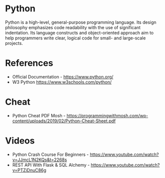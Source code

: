 # Python

Python is a high-level, general-purpose programming language. Its design philosophy emphasizes code readability with the use of significant indentation. Its language constructs and object-oriented approach aim to help programmers write clear, logical code for small- and large-scale projects.

# References

- Official Documentation - https://www.python.org/
- W3 Python https://www.w3schools.com/python/

# Cheat

- Python Cheat PDF Mosh - https://programmingwithmosh.com/wp-content/uploads/2019/02/Python-Cheat-Sheet.pdf

# Videos

- Python Crash Course For Beginners - https://www.youtube.com/watch?v=JJmcL1N2KQs&t=2268s
- REST API With Flask & SQL Alchemy - https://www.youtube.com/watch?v=PTZiDnuC86g
